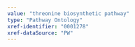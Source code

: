 ```yaml
---
value: "threonine biosynthetic pathway"
type: "Pathway Ontology"
xref-identifier: "0001278"
xref-dataSource: "PW"
---
```

